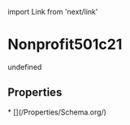 import Link from 'next/link'
# Nonprofit501c21

undefined

## Properties

<Grid>
* [](/Properties/Schema.org/)

</Grid>

